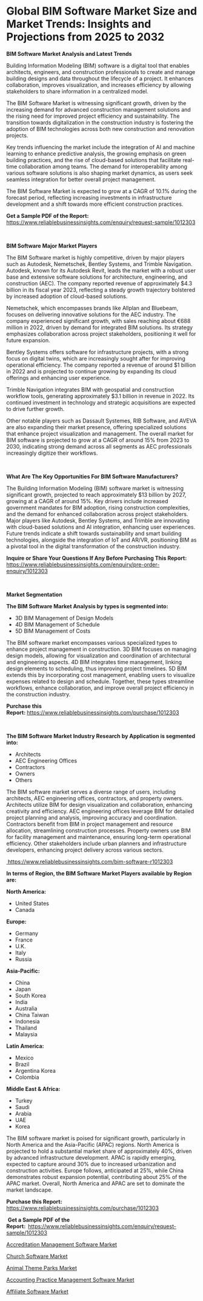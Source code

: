 <p><h1>Global BIM Software Market Size and Market Trends: Insights and Projections from 2025 to 2032</h1></p><p><strong>BIM Software Market Analysis and Latest Trends</strong></p>
<p><p>Building Information Modeling (BIM) software is a digital tool that enables architects, engineers, and construction professionals to create and manage building designs and data throughout the lifecycle of a project. It enhances collaboration, improves visualization, and increases efficiency by allowing stakeholders to share information in a centralized model.</p><p>The BIM Software Market is witnessing significant growth, driven by the increasing demand for advanced construction management solutions and the rising need for improved project efficiency and sustainability. The transition towards digitalization in the construction industry is fostering the adoption of BIM technologies across both new construction and renovation projects. </p><p>Key trends influencing the market include the integration of AI and machine learning to enhance predictive analysis, the growing emphasis on green building practices, and the rise of cloud-based solutions that facilitate real-time collaboration among teams. The demand for interoperability among various software solutions is also shaping market dynamics, as users seek seamless integration for better overall project management.</p><p>The BIM Software Market is expected to grow at a CAGR of 10.1% during the forecast period, reflecting increasing investments in infrastructure development and a shift towards more efficient construction practices.</p></p>
<p><strong>Get a Sample PDF of the Report:&nbsp;</strong> <a href="https://www.reliablebusinessinsights.com/enquiry/request-sample/1012303?utm_campaign=117&utm_medium=2&utm_source=Github&utm_content=ia&utm_term=05032025&utm_id=bim-software">https://www.reliablebusinessinsights.com/enquiry/request-sample/1012303</a></p>
<p>&nbsp;</p>
<p><strong>BIM Software Major Market Players</strong></p>
<p><p>The BIM Software market is highly competitive, driven by major players such as Autodesk, Nemetschek, Bentley Systems, and Trimble Navigation. Autodesk, known for its Autodesk Revit, leads the market with a robust user base and extensive software solutions for architecture, engineering, and construction (AEC). The company reported revenue of approximately $4.3 billion in its fiscal year 2023, reflecting a steady growth trajectory bolstered by increased adoption of cloud-based solutions.</p><p>Nemetschek, which encompasses brands like Allplan and Bluebeam, focuses on delivering innovative solutions for the AEC industry. The company experienced significant growth, with sales reaching about €688 million in 2022, driven by demand for integrated BIM solutions. Its strategy emphasizes collaboration across project stakeholders, positioning it well for future expansion.</p><p>Bentley Systems offers software for infrastructure projects, with a strong focus on digital twins, which are increasingly sought after for improving operational efficiency. The company reported a revenue of around $1 billion in 2022 and is projected to continue growing by expanding its cloud offerings and enhancing user experience.</p><p>Trimble Navigation integrates BIM with geospatial and construction workflow tools, generating approximately $3.1 billion in revenue in 2022. Its continued investment in technology and strategic acquisitions are expected to drive further growth.</p><p>Other notable players such as Dassault Systemes, RIB Software, and AVEVA are also expanding their market presence, offering specialized solutions that enhance project visualization and management. The overall market for BIM software is projected to grow at a CAGR of around 15% from 2023 to 2030, indicating strong demand across all segments as AEC professionals increasingly digitize their workflows.</p></p>
<p>&nbsp;</p>
<p><strong>What Are The Key Opportunities For BIM Software Manufacturers?</strong></p>
<p><p>The Building Information Modeling (BIM) software market is witnessing significant growth, projected to reach approximately $13 billion by 2027, growing at a CAGR of around 15%. Key drivers include increased government mandates for BIM adoption, rising construction complexities, and the demand for enhanced collaboration across project stakeholders. Major players like Autodesk, Bentley Systems, and Trimble are innovating with cloud-based solutions and AI integration, enhancing user experiences. Future trends indicate a shift towards sustainability and smart building technologies, alongside the integration of IoT and AR/VR, positioning BIM as a pivotal tool in the digital transformation of the construction industry.</p></p>
<p><strong>Inquire or Share Your Questions If Any Before Purchasing This Report:</strong> <a href="https://www.reliablebusinessinsights.com/enquiry/pre-order-enquiry/1012303?utm_campaign=117&utm_medium=2&utm_source=Github&utm_content=ia&utm_term=05032025&utm_id=bim-software">https://www.reliablebusinessinsights.com/enquiry/pre-order-enquiry/1012303</a></p>
<p>&nbsp;</p>
<p><strong>Market Segmentation</strong></p>
<p><strong>The BIM Software Market Analysis by types is segmented into:</strong></p>
<p><ul><li>3D BIM Management of Design Models</li><li>4D BIM Management of Schedule</li><li>5D BIM Management of Costs</li></ul></p>
<p><p>The BIM software market encompasses various specialized types to enhance project management in construction. 3D BIM focuses on managing design models, allowing for visualization and coordination of architectural and engineering aspects. 4D BIM integrates time management, linking design elements to scheduling, thus improving project timelines. 5D BIM extends this by incorporating cost management, enabling users to visualize expenses related to design and schedule. Together, these types streamline workflows, enhance collaboration, and improve overall project efficiency in the construction industry.</p></p>
<p><strong>Purchase this Report:&nbsp;</strong><a href="https://www.reliablebusinessinsights.com/purchase/1012303?utm_campaign=117&utm_medium=2&utm_source=Github&utm_content=ia&utm_term=05032025&utm_id=bim-software">https://www.reliablebusinessinsights.com/purchase/1012303</a></p>
<p>&nbsp;</p>
<p><strong>The BIM Software Market Industry Research by Application is segmented into:</strong></p>
<p><ul><li>Architects</li><li>AEC Engineering Offices</li><li>Contractors</li><li>Owners</li><li>Others</li></ul></p>
<p><p>The BIM software market serves a diverse range of users, including architects, AEC engineering offices, contractors, and property owners. Architects utilize BIM for design visualization and collaboration, enhancing creativity and efficiency. AEC engineering offices leverage BIM for detailed project planning and analysis, improving accuracy and coordination. Contractors benefit from BIM in project management and resource allocation, streamlining construction processes. Property owners use BIM for facility management and maintenance, ensuring long-term operational efficiency. Other stakeholders include urban planners and infrastructure developers, enhancing project delivery across various sectors.</p></p>
<p><a href="https://www.reliablebusinessinsights.com/bim-software-r1012303?utm_campaign=117&utm_medium=2&utm_source=Github&utm_content=ia&utm_term=05032025&utm_id=bim-software">&nbsp;https://www.reliablebusinessinsights.com/bim-software-r1012303</a></p>
<p><strong>In terms of Region, the BIM Software Market Players available by Region are:</strong></p>
<p>
    <p> <strong> North America: </strong>
        <ul>
            <li>United States</li>
            <li>Canada</li>
        </ul>
        </p> 
    <p> <strong> Europe: </strong>
        <ul>
            <li>Germany</li>
            <li>France</li>
            <li>U.K.</li>
            <li>Italy</li>
            <li>Russia</li>
        </ul>
        </p> 
    <p> <strong> Asia-Pacific: </strong>
        <ul>
            <li>China</li>
            <li>Japan</li>
            <li>South Korea</li>
            <li>India</li>
            <li>Australia</li>
            <li>China Taiwan</li>
            <li>Indonesia</li>
            <li>Thailand</li>
            <li>Malaysia</li>
        </ul>
        </p> 
    <p> <strong> Latin America: </strong>
        <ul>
            <li>Mexico</li>
            <li>Brazil</li>
            <li>Argentina Korea</li>
            <li>Colombia</li>
        </ul>
        </p> 
    <p> <strong> Middle East & Africa: </strong>
        <ul>
            <li>Turkey</li>
            <li>Saudi</li>
            <li>Arabia</li>
            <li>UAE</li>
            <li>Korea</li>
        </ul>
    </p>
    </p>
<p><p>The BIM software market is poised for significant growth, particularly in North America and the Asia-Pacific (APAC) regions. North America is projected to hold a substantial market share of approximately 40%, driven by advanced infrastructure development. APAC is rapidly emerging, expected to capture around 30% due to increased urbanization and construction activities. Europe follows, anticipated at 25%, while China demonstrates robust expansion potential, contributing about 25% of the APAC market. Overall, North America and APAC are set to dominate the market landscape.</p></p>
<p><strong>Purchase this Report: </strong><a href="https://www.reliablebusinessinsights.com/purchase/1012303?utm_campaign=117&utm_medium=2&utm_source=Github&utm_content=ia&utm_term=05032025&utm_id=bim-software">https://www.reliablebusinessinsights.com/purchase/1012303</a></p>
<p>&nbsp;<strong>Get a Sample PDF of the Report:&nbsp;&nbsp;</strong><a href="https://www.reliablebusinessinsights.com/enquiry/request-sample/1012303?utm_campaign=117&utm_medium=2&utm_source=Github&utm_content=ia&utm_term=05032025&utm_id=bim-software">https://www.reliablebusinessinsights.com/enquiry/request-sample/1012303</a></p>
<p><strong></strong></p>
<p><p><a href="https://github.com/raaschadonle/Market-Research-Report-List-1/blob/main/accreditation-management-software-market.md?utm_campaign=117&utm_medium=2&utm_source=Github&utm_content=ia&utm_term=05032025&utm_id=bim-software">Accreditation Management Software Market</a></p><p><a href="https://github.com/aarajlyre/Market-Research-Report-List-1/blob/main/church-software-market.md?utm_campaign=117&utm_medium=2&utm_source=Github&utm_content=ia&utm_term=05032025&utm_id=bim-software">Church Software Market</a></p><p><a href="https://github.com/ritooesiaba/Market-Research-Report-List-1/blob/main/animal-theme-parks-market.md?utm_campaign=117&utm_medium=2&utm_source=Github&utm_content=ia&utm_term=05032025&utm_id=bim-software">Animal Theme Parks Market</a></p><p><a href="https://github.com/sawrovpipolo/Market-Research-Report-List-1/blob/main/accounting-practice-management-software-market.md?utm_campaign=117&utm_medium=2&utm_source=Github&utm_content=ia&utm_term=05032025&utm_id=bim-software">Accounting Practice Management Software Market</a></p><p><a href="https://github.com/palenjeppecd/Market-Research-Report-List-1/blob/main/affiliate-software-market.md?utm_campaign=117&utm_medium=2&utm_source=Github&utm_content=ia&utm_term=05032025&utm_id=bim-software">Affiliate Software Market</a></p></p>